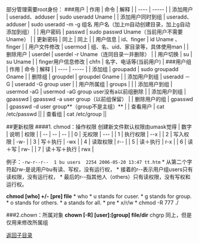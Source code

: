 部分管理需要root身份：
###用户
| 作用 | 命令 | 解释 |
| ---- | ----- |
| 添加用户 | useradd、adduser | sudo useradd Uname |
| 添加用户同时到组 | useradd、adduser | sudo useradd -m -g 组名 用户名（加上m自动创建目录，加上g自动添加到组） |
| 用户密码 | passwd | sudo passwd Uname（当前用户不需要Uname） |
| 更新密码 | 同上 | 同上 |
| 用户信息 | id、finger | id Uname 、finger |
| 用户文件修改 | usermod | 组、名、uid、家目录等，具体使用man |
| 删除用户 | userdel | userdel -r Uname（连同目录一并删除） |
| 用户切换 | su | su Uname |
| finger用户信息修改 | chfn | 名字、电话等(当前用户) |
###用户组
| 作用 | 命令 | 解释 |
| ---- | ----- |
| 添加组 | groupadd | sudo groupadd Gname |
| 删除组 | groupdel | groupdel Gname |
| 添加用户到组 | useradd －G | useradd -G group user |
| 用户所属组 | groups |  |
| 添加用户到组 | usermod -aG | usermod -aG group user没有a以前组删除 |
| 添加用户到组 | gpasswd | gpasswd -a user group（以前组保留） |
| 删除用户的组 | gpasswd | gpasswd -d user group**（group不是主组）** |
| 查看用户 | cat /etc/passwd ||
| 查看组 | cat /etc/group ||

##更新权限
####1. chmod：操作权限
创建新文件默认权限由umask觉得
| 数字 | 说明 | 权限 |
| -- | -- | -- |
| 0 | 无权限 | --- |
| 1 | 执行权限 | --x |
| 2 | 写入权限 | -w- |
| 3 | 写＋执行 | -wx |
| 4 | 读取权限 | r-- |
| 5 | 读＋执行 | r-x |
| 6 | 读＋写 | rw- |
| 7 | 读＋写＋执行 | rwx |

例子：```-rw-r--r--  1 bu users  2254 2006-05-20 13:47 tt.htm```
    * 从第二个字符起rw-是说用户bu有读、写权，没有运行权，
    * 接着的r--表示用户组users只有读权限，没有运行权，
    * 最后的r--指其他人（others）只有读权限，没有写权和运行权。
    
**chmod [who] +/- [pre] file**
    * who
        * u stands for cuser.
        * g stands for group.
        * o stands for others.
        * a stands for all.
    * pre
        * x/r/w
    * chmod -R 777 ./
    
###2.chown：所属对象
**chown [-R] [user]:[group] file/dir**
chgrp 同上，但是仅用来修改所属组


[返回子目录](README.md)